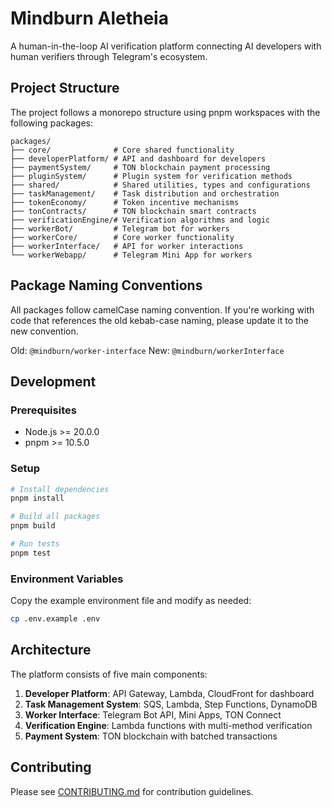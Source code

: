 # Mindburn Aletheia

A human-in-the-loop AI verification platform connecting AI developers with human verifiers through Telegram's ecosystem.

## Project Structure

The project follows a monorepo structure using pnpm workspaces with the following packages:

```
packages/
├── core/              # Core shared functionality
├── developerPlatform/ # API and dashboard for developers
├── paymentSystem/     # TON blockchain payment processing
├── pluginSystem/      # Plugin system for verification methods
├── shared/            # Shared utilities, types and configurations
├── taskManagement/    # Task distribution and orchestration
├── tokenEconomy/      # Token incentive mechanisms
├── tonContracts/      # TON blockchain smart contracts
├── verificationEngine/# Verification algorithms and logic
├── workerBot/         # Telegram bot for workers
├── workerCore/        # Core worker functionality
├── workerInterface/   # API for worker interactions
└── workerWebapp/      # Telegram Mini App for workers
```

## Package Naming Conventions

All packages follow camelCase naming convention. If you're working with code that references the old kebab-case naming, please update it to the new convention.

Old: `@mindburn/worker-interface`
New: `@mindburn/workerInterface`

## Development

### Prerequisites

- Node.js >= 20.0.0
- pnpm >= 10.5.0

### Setup

```bash
# Install dependencies
pnpm install

# Build all packages
pnpm build

# Run tests
pnpm test
```

### Environment Variables

Copy the example environment file and modify as needed:

```bash
cp .env.example .env
```

## Architecture

The platform consists of five main components:

1. **Developer Platform**: API Gateway, Lambda, CloudFront for dashboard
2. **Task Management System**: SQS, Lambda, Step Functions, DynamoDB
3. **Worker Interface**: Telegram Bot API, Mini Apps, TON Connect
4. **Verification Engine**: Lambda functions with multi-method verification
5. **Payment System**: TON blockchain with batched transactions

## Contributing

Please see [CONTRIBUTING.md](./CONTRIBUTING.md) for contribution guidelines. 